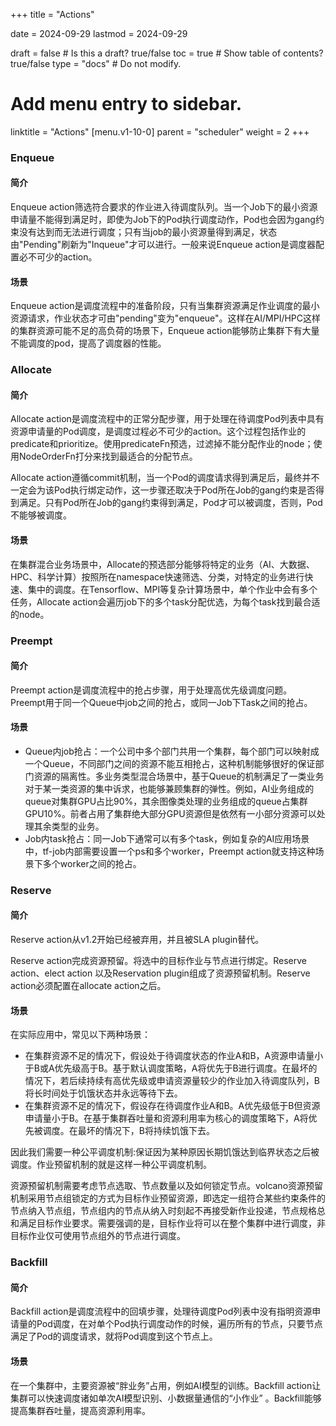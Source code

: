 +++
title =  "Actions"

date = 2024-09-29
lastmod = 2024-09-29

draft = false  # Is this a draft? true/false
toc = true  # Show table of contents? true/false
type = "docs"  # Do not modify.

# Add menu entry to sidebar.
linktitle = "Actions"
[menu.v1-10-0]
  parent = "scheduler"
  weight = 2
+++



### Enqueue

#### 简介

Enqueue action筛选符合要求的作业进入待调度队列。当一个Job下的最小资源申请量不能得到满足时，即使为Job下的Pod执行调度动作，Pod也会因为gang约束没有达到而无法进行调度；只有当job的最小资源量得到满足，状态由"Pending"刷新为"Inqueue"才可以进行。一般来说Enqueue action是调度器配置必不可少的action。

####  场景

Enqueue action是调度流程中的准备阶段，只有当集群资源满足作业调度的最小资源请求，作业状态才可由"pending"变为"enqueue"。这样在AI/MPI/HPC这样的集群资源可能不足的高负荷的场景下，Enqueue action能够防止集群下有大量不能调度的pod，提高了调度器的性能。



### Allocate 

#### 简介

Allocate action是调度流程中的正常分配步骤，用于处理在待调度Pod列表中具有资源申请量的Pod调度，是调度过程必不可少的action。这个过程包括作业的predicate和prioritize。使用predicateFn预选，过滤掉不能分配作业的node；使用NodeOrderFn打分来找到最适合的分配节点。

Allocate action遵循commit机制，当一个Pod的调度请求得到满足后，最终并不一定会为该Pod执行绑定动作，这一步骤还取决于Pod所在Job的gang约束是否得到满足。只有Pod所在Job的gang约束得到满足，Pod才可以被调度，否则，Pod不能够被调度。

#### 场景

在集群混合业务场景中，Allocate的预选部分能够将特定的业务（AI、大数据、HPC、科学计算）按照所在namespace快速筛选、分类，对特定的业务进行快速、集中的调度。在Tensorflow、MPI等复杂计算场景中，单个作业中会有多个任务，Allocate action会遍历job下的多个task分配优选，为每个task找到最合适的node。



### Preempt

#### 简介

Preempt action是调度流程中的抢占步骤，用于处理高优先级调度问题。Preempt用于同一个Queue中job之间的抢占，或同一Job下Task之间的抢占。

#### 场景

- Queue内job抢占：一个公司中多个部门共用一个集群，每个部门可以映射成一个Queue，不同部门之间的资源不能互相抢占，这种机制能够很好的保证部门资源的隔离性。多业务类型混合场景中，基于Queue的机制满足了一类业务对于某一类资源的集中诉求，也能够兼顾集群的弹性。例如，AI业务组成的queue对集群GPU占比90%，其余图像类处理的业务组成的queue占集群GPU10%。前者占用了集群绝大部分GPU资源但是依然有一小部分资源可以处理其余类型的业务。
- Job内task抢占：同一Job下通常可以有多个task，例如复杂的AI应用场景中，tf-job内部需要设置一个ps和多个worker，Preempt action就支持这种场景下多个worker之间的抢占。




### Reserve

#### 简介

Reserve action从v1.2开始已经被弃用，并且被SLA plugin替代。

Reserve action完成资源预留。将选中的目标作业与节点进行绑定。Reserve action、elect  action 以及Reservation plugin组成了资源预留机制。Reserve action必须配置在allocate action之后。

#### 场景

在实际应用中，常见以下两种场景：

- 在集群资源不足的情况下，假设处于待调度状态的作业A和B，A资源申请量小于B或A优先级高于B。基于默认调度策略，A将优先于B进行调度。在最坏的情况下，若后续持续有高优先级或申请资源量较少的作业加入待调度队列，B将长时间处于饥饿状态并永远等待下去。
- 在集群资源不足的情况下，假设存在待调度作业A和B。A优先级低于B但资源申请量小于B。在基于集群吞吐量和资源利用率为核心的调度策略下，A将优先被调度。在最坏的情况下，B将持续饥饿下去。

因此我们需要一种公平调度机制:保证因为某种原因长期饥饿达到临界状态之后被调度。作业预留机制的就是这样一种公平调度机制。

资源预留机制需要考虑节点选取、节点数量以及如何锁定节点。volcano资源预留机制采用节点组锁定的方式为目标作业预留资源，即选定一组符合某些约束条件的节点纳入节点组，节点组内的节点从纳入时刻起不再接受新作业投递，节点规格总和满足目标作业要求。需要强调的是，目标作业将可以在整个集群中进行调度，非目标作业仅可使用节点组外的节点进行调度。



### Backfill

#### 简介

Backfill action是调度流程中的回填步骤，处理待调度Pod列表中没有指明资源申请量的Pod调度，在对单个Pod执行调度动作的时候，遍历所有的节点，只要节点满足了Pod的调度请求，就将Pod调度到这个节点上。

#### 场景

在一个集群中，主要资源被“胖业务”占用，例如AI模型的训练。Backfill action让集群可以快速调度诸如单次AI模型识别、小数据量通信的“小作业” 。Backfill能够提高集群吞吐量，提高资源利用率。

